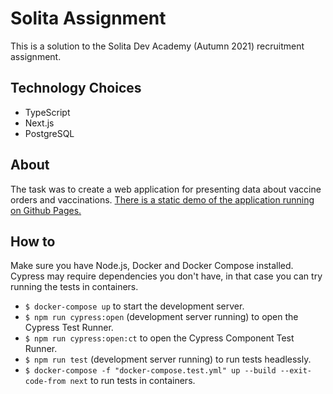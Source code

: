 # Solita Assignment

This is a solution to the Solita Dev Academy (Autumn 2021) recruitment assignment.

## Technology Choices

- TypeScript
- Next.js
- PostgreSQL

## About

The task was to create a web application for presenting data about vaccine orders and vaccinations. [There is a static demo of the application running on Github Pages.](https://topias-r.github.io/solita-assignment/ 'Fictional Vaccine Statistics')

## How to

Make sure you have Node.js, Docker and Docker Compose installed. Cypress may require dependencies you don't have, in that case you can try running the tests in containers.

- `$ docker-compose up` to start the development server.
- `$ npm run cypress:open` (development server running) to open the Cypress Test Runner.
- `$ npm run cypress:open:ct` to open the Cypress Component Test Runner.
- `$ npm run test` (development server running) to run tests headlessly.
- `$ docker-compose -f "docker-compose.test.yml" up --build --exit-code-from next` to run tests in containers.
